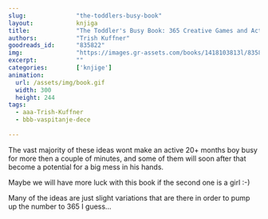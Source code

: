 ```yaml
---
slug:              "the-toddlers-busy-book"
layout:            knjiga
title:             "The Toddler's Busy Book: 365 Creative Games and Activities to Keep Your 1 1/2- to 3-Year-Old Busy"
authors:           "Trish Kuffner"
goodreads_id:      "835822"
img:               "https://images.gr-assets.com/books/1418103813l/835822.jpg"
excerpt:           ""
categories:        ['knjige']
animation:
  url: /assets/img/book.gif
  width: 300
  height: 244
tags:
  - aaa-Trish-Kuffner
  - bbb-vaspitanje-dece
  
---
```


The vast majority of these ideas wont make an active 20+ months boy busy for more then a couple of minutes, and some of 
them will soon after that become a potential for a big mess in his hands.

Maybe we will have more luck with this book if the second one is a girl :-)


Many of the ideas are just slight variations that are there in order to pump up the number to 365 I guess...